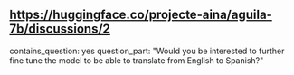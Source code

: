 ## https://huggingface.co/projecte-aina/aguila-7b/discussions/2

contains_question: yes
question_part: "Would you be interested to further fine tune the model to be able to translate from English to Spanish?"